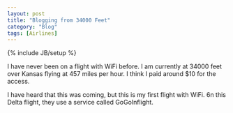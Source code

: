 ```yaml
---
layout: post
title: "Blogging from 34000 Feet"
category: "Blog"
tags: [Airlines]
---
```

{% include JB/setup %}

I have never been on a flight with WiFi before. I am currently at 34000 feet over Kansas flying at 457 miles per hour. I think I paid around $10 for the access.

I have heard that this was coming, but this is my first flight with WiFi. 6n this Delta flight, they use a service called GoGoInflight.
